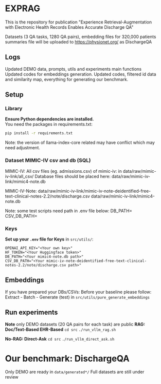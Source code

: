 # EXPRAG 
This is the repository for publication "Experience Retrieval-Augmentation with Electronic Health Records Enables Accurate Discharge QA"
 
Datasets (3 QA tasks, 1280 QA pairs), embedding files for 320,000 patients summaries file will be uploaded to https://physionet.org/ as DischargeQA

## Logs
Updated DEMO data, prompts, utils and experiments main functions 
Updated codes for embeddings generation. 
Updated codes, filtered id data and similarity map, everything for generating our benchmark.

## Setup

### Library
**Ensure Python dependencies are installed.**  
   You need the packages in requirements.txt:
   ```bash
   pip install -r requirements.txt
   ```
Note: the version of llama-index-core related may have conflict which may need adjustment.

### Dataset MIMIC-IV csv and db (SQL)

MIMIC-IV:
All csv files (eg. admissions.csv) of mimic-iv: in data/raw/mimic-iv-link/all_csv/
Database files should be placed here: 
data/raw/mimic-iv-link/mimic4-note.db

MIMIC-IV-Note:
data/raw/mimic-iv-link/mimic-iv-note-deidentified-free-text-clinical-notes-2.2/note/discharge.csv
data/raw/mimic-iv-link/mimic4-note.db

Note: some test scripts need path in .env file below:
DB_PATH=<Your MIMIC4 note DB Path>
CSV_DB_PATH=<Your MIMIC4 note discharge.csv Path>

### Keys
**Set up your `.env` file for Keys** in `src/utils/`:
```plaintext
OPENAI_API_KEY="<Your own key>"
HF_TOKEN="<Your Huggingface token>"
DB_PATH="<Your mimic4-note.db path>"
CSV_DB_PATH="<Your mimic-iv-note-deidentified-free-text-clinical-notes-2.2/note/discharge.csv path>"
```

## Embeddings
If you have prepared your DBs/CSVs: 
Before your baseline please follow: Extract - Batch - Generate (test) in `src/utils/pure_generate_embeddings`

## Run experiments
**Note** only DEMO datasets (20 QA pairs for each task) are public
**RAG: Doc/Text-Based EHR-Based**
`cd src`
`./run_vllm_rag.sh`

**No-RAG: Direct-Ask**
`cd src`
`./run_vllm_direct_ask.sh`

# Our benchmark: DischargeQA

Only DEMO are ready in `data/generated*/`
Full datasets are still under review